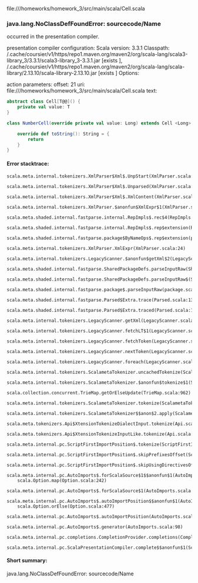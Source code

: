 file://<WORKSPACE>/homeworks/homework_3/src/main/scala/Cell.scala
### java.lang.NoClassDefFoundError: sourcecode/Name

occurred in the presentation compiler.

presentation compiler configuration:
Scala version: 3.3.1
Classpath:
<HOME>/.cache/coursier/v1/https/repo1.maven.org/maven2/org/scala-lang/scala3-library_3/3.3.1/scala3-library_3-3.3.1.jar [exists ], <HOME>/.cache/coursier/v1/https/repo1.maven.org/maven2/org/scala-lang/scala-library/2.13.10/scala-library-2.13.10.jar [exists ]
Options:



action parameters:
offset: 21
uri: file://<WORKSPACE>/homeworks/homework_3/src/main/scala/Cell.scala
text:
```scala
abstract class Cell[T@@]() {
    private val value: T 
}

class NumberCell(override private val value: Long) extends Cell <Long> {

    override def toString(): String = {
        return 
    }
}
```



#### Error stacktrace:

```
scala.meta.internal.tokenizers.XmlParser$Xml$.UnpStart(XmlParser.scala:48)
	scala.meta.internal.tokenizers.XmlParser$Xml$.Unparsed(XmlParser.scala:47)
	scala.meta.internal.tokenizers.XmlParser$Xml$.XmlContent(XmlParser.scala:43)
	scala.meta.internal.tokenizers.XmlParser.$anonfun$XmlExpr$1(XmlParser.scala:24)
	scala.meta.shaded.internal.fastparse.internal.RepImpls$.rec$4(RepImpls.scala:226)
	scala.meta.shaded.internal.fastparse.internal.RepImpls$.rep$extension(RepImpls.scala:266)
	scala.meta.shaded.internal.fastparse.package$ByNameOps$.rep$extension(package.scala:202)
	scala.meta.internal.tokenizers.XmlParser.XmlExpr(XmlParser.scala:24)
	scala.meta.internal.tokenizers.LegacyScanner.$anonfun$getXml$2(LegacyScanner.scala:932)
	scala.meta.shaded.internal.fastparse.SharedPackageDefs.parseInputRaw(SharedPackageDefs.scala:69)
	scala.meta.shaded.internal.fastparse.SharedPackageDefs.parseInputRaw$(SharedPackageDefs.scala:45)
	scala.meta.shaded.internal.fastparse.package$.parseInputRaw(package.scala:6)
	scala.meta.shaded.internal.fastparse.Parsed$Extra.trace(Parsed.scala:139)
	scala.meta.shaded.internal.fastparse.Parsed$Extra.traced(Parsed.scala:118)
	scala.meta.internal.tokenizers.LegacyScanner.getXml(LegacyScanner.scala:936)
	scala.meta.internal.tokenizers.LegacyScanner.fetchLT$1(LegacyScanner.scala:295)
	scala.meta.internal.tokenizers.LegacyScanner.fetchToken(LegacyScanner.scala:303)
	scala.meta.internal.tokenizers.LegacyScanner.nextToken(LegacyScanner.scala:211)
	scala.meta.internal.tokenizers.LegacyScanner.foreach(LegacyScanner.scala:1011)
	scala.meta.internal.tokenizers.ScalametaTokenizer.uncachedTokenize(ScalametaTokenizer.scala:24)
	scala.meta.internal.tokenizers.ScalametaTokenizer.$anonfun$tokenize$1(ScalametaTokenizer.scala:17)
	scala.collection.concurrent.TrieMap.getOrElseUpdate(TrieMap.scala:962)
	scala.meta.internal.tokenizers.ScalametaTokenizer.tokenize(ScalametaTokenizer.scala:17)
	scala.meta.internal.tokenizers.ScalametaTokenizer$$anon$2.apply(ScalametaTokenizer.scala:332)
	scala.meta.tokenizers.Api$XtensionTokenizeDialectInput.tokenize(Api.scala:25)
	scala.meta.tokenizers.Api$XtensionTokenizeInputLike.tokenize(Api.scala:14)
	scala.meta.internal.pc.ScriptFirstImportPosition$.tokenize(ScriptFirstImportPosition.scala:112)
	scala.meta.internal.pc.ScriptFirstImportPosition$.skipPrefixesOffset(ScriptFirstImportPosition.scala:62)
	scala.meta.internal.pc.ScriptFirstImportPosition$.skipUsingDirectivesOffset(ScriptFirstImportPosition.scala:59)
	scala.meta.internal.pc.AutoImports$.forScalaSource$1$$anonfun$1(AutoImports.scala:324)
	scala.Option.map(Option.scala:242)
	scala.meta.internal.pc.AutoImports$.forScalaSource$1(AutoImports.scala:334)
	scala.meta.internal.pc.AutoImports$.autoImportPosition$$anonfun$1(AutoImports.scala:376)
	scala.Option.orElse(Option.scala:477)
	scala.meta.internal.pc.AutoImports$.autoImportPosition(AutoImports.scala:376)
	scala.meta.internal.pc.AutoImports$.generator(AutoImports.scala:98)
	scala.meta.internal.pc.completions.CompletionProvider.completions(CompletionProvider.scala:70)
	scala.meta.internal.pc.ScalaPresentationCompiler.complete$$anonfun$1(ScalaPresentationCompiler.scala:146)
```
#### Short summary: 

java.lang.NoClassDefFoundError: sourcecode/Name